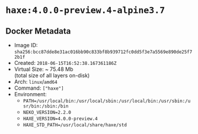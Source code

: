 # `haxe:4.0.0-preview.4-alpine3.7`

## Docker Metadata

- Image ID: `sha256:bcc87dde8e31ac016bb90c833bf8b939712fc0dd5f3e7a5569e890de25f72b1f`
- Created: `2018-06-15T16:52:38.167361186Z`
- Virtual Size: ~ 75.48 Mb  
  (total size of all layers on-disk)
- Arch: `linux`/`amd64`
- Command: `["haxe"]`
- Environment:
  - `PATH=/usr/local/bin:/usr/local/sbin:/usr/local/bin:/usr/sbin:/usr/bin:/sbin:/bin`
  - `NEKO_VERSION=2.2.0`
  - `HAXE_VERSION=4.0.0-preview.4`
  - `HAXE_STD_PATH=/usr/local/share/haxe/std`
